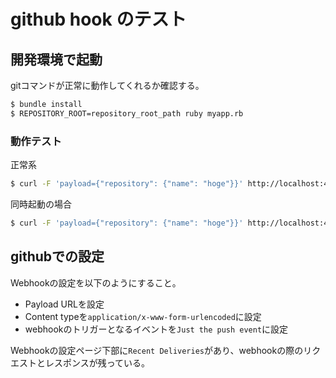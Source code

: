 # github hook のテスト

## 開発環境で起動
gitコマンドが正常に動作してくれるか確認する。

```bash
$ bundle install
$ REPOSITORY_ROOT=repository_root_path ruby myapp.rb
```

### 動作テスト

正常系

```bash
$ curl -F 'payload={"repository": {"name": "hoge"}}' http://localhost:4567/github
```

同時起動の場合

```bash
$ curl -F 'payload={"repository": {"name": "hoge"}}' http://localhost:4567/github; curl -F 'payload={"repository": {"name": "hoge"}}' http://localhost:4567/github
```

## githubでの設定
Webhookの設定を以下のようにすること。
* Payload URLを設定
* Content typeを`application/x-www-form-urlencoded`に設定
* webhookのトリガーとなるイベントを`Just the push event`に設定

Webhookの設定ページ下部に`Recent Deliveries`があり、webhookの際のリクエストとレスポンスが残っている。
